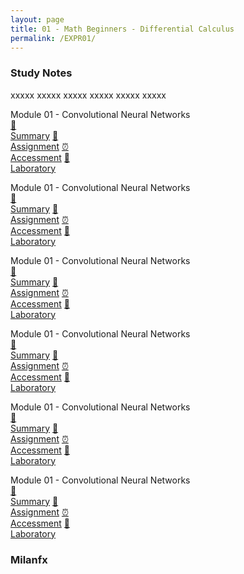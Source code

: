 ```yaml
---
layout: page
title: 01 - Math Beginners - Differential Calculus
permalink: /EXPR01/
---
```


<h3>Study Notes</h3>

xxxxx xxxxx xxxxx xxxxx xxxxx xxxxx

<div>
  <span class="btn spec1"><span class="btn spec2">Module 01 - Convolutional Neural Networks</span>
  <br>
  <a href="/03-MSDS-Express/EXPR01/M1/" class="btn icon1">📝<br>Summary</a>
  <a href="/03-MSDS-Courses/EXPR01/M1/" class="btn icon2">📖<br>Assignment</a>
  <a href="/03-MSDS-Courses/EXPR01/M1/" class="btn icon3">⏰<br>Accessment</a>
  <a href="/03-MSDS-Courses/MSDS01/M1/" class="btn icon4">📂<br>Laboratory</a>
  </span>

  <span class="btn spec1"><span class="btn spec2">Module 01 - Convolutional Neural Networks</span>
  <br>
  <a href="/03-MSDS-Express/EXPR01/M1/" class="btn icon1">📝<br>Summary</a>
  <a href="/03-MSDS-Courses/EXPR01/M1/" class="btn icon2">📖<br>Assignment</a>
  <a href="/03-MSDS-Courses/EXPR01/M1/" class="btn icon3">⏰<br>Accessment</a>
  <a href="/03-MSDS-Courses/MSDS01/M1/" class="btn icon4">📂<br>Laboratory</a>
  </span>
</div>

<div>
  <span class="btn spec1"><span class="btn spec2">Module 01 - Convolutional Neural Networks</span>
  <br>
  <a href="/03-MSDS-Express/EXPR01/M1/" class="btn icon1">📝<br>Summary</a>
  <a href="/03-MSDS-Courses/EXPR01/M1/" class="btn icon2">📖<br>Assignment</a>
  <a href="/03-MSDS-Courses/EXPR01/M1/" class="btn icon3">⏰<br>Accessment</a>
  <a href="/03-MSDS-Courses/MSDS01/M1/" class="btn icon4">📂<br>Laboratory</a>
  </span>

  <span class="btn spec1"><span class="btn spec2">Module 01 - Convolutional Neural Networks</span>
  <br>
  <a href="/03-MSDS-Express/EXPR01/M1/" class="btn icon1">📝<br>Summary</a>
  <a href="/03-MSDS-Courses/EXPR01/M1/" class="btn icon2">📖<br>Assignment</a>
  <a href="/03-MSDS-Courses/EXPR01/M1/" class="btn icon3">⏰<br>Accessment</a>
  <a href="/03-MSDS-Courses/MSDS01/M1/" class="btn icon4">📂<br>Laboratory</a>
  </span>
</div>

<div>
  <span class="btn spec1"><span class="btn spec2">Module 01 - Convolutional Neural Networks</span>
  <br>
  <a href="/03-MSDS-Express/EXPR01/M1/" class="btn icon1">📝<br>Summary</a>
  <a href="/03-MSDS-Courses/EXPR01/M1/" class="btn icon2">📖<br>Assignment</a>
  <a href="/03-MSDS-Courses/EXPR01/M1/" class="btn icon3">⏰<br>Accessment</a>
  <a href="/03-MSDS-Courses/MSDS01/M1/" class="btn icon4">📂<br>Laboratory</a>
  </span>

  <span class="btn spec1"><span class="btn spec2">Module 01 - Convolutional Neural Networks</span>
  <br>
  <a href="/03-MSDS-Express/EXPR01/M1/" class="btn icon1">📝<br>Summary</a>
  <a href="/03-MSDS-Courses/EXPR01/M1/" class="btn icon2">📖<br>Assignment</a>
  <a href="/03-MSDS-Courses/EXPR01/M1/" class="btn icon3">⏰<br>Accessment</a>
  <a href="/03-MSDS-Courses/MSDS01/M1/" class="btn icon4">📂<br>Laboratory</a>
  </span>
</div>

<h3>Milanfx</h3>